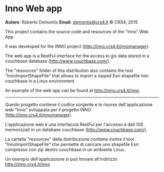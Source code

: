 
# Inno Web app

**Autore**: Roberto Demontis
**Email**: demontis@crs4.it
© CRS4, 2015

This project contains the source code and resources of the "Inno" Web App.

It was developed for the INNO project (http://inno.crs4.it/innomanager). 

The web app is a RestFul interface for the access to gis data stored in a 
couchbase database (http://www.couchbase.com/).

The "resources" folder of this distribution also contains the tool 
"InnoImportShapeFile" that allows to import a zipped Esri shapefile into
couchbase in a Linux environment.

An example of the web app can be found at http://inno.crs4.it/inno

--------------------------------------------------------------------------------

Questo progetto contiene il codice sorgente e le risorse dell'applicazione 
web "Inno"  sviluppata per il progetto INNO (http://inno.crs4.it/innomanager). 

L'applicazione web è una interfaccia RestFul per l'accesso a dati GIS memorizzati 
in un database couchbase (http://www.couchbase.com/).

La cartella "resources" della distribuzione contiene inoltre il tool 
"InnoImportShapeFile" che permette di caricare uno shapefile Esri compresso con 
zip dentro couchbase in un ambiente Linux. 

Un esempio dell'applicazione si può trovare all'indirizzo http://inno.crs4.it/inno

